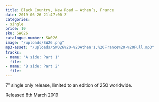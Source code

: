 ```yaml
---
title: Black Country, New Road – Athen’s, France
date: 2019-06-26 21:47:00 Z
categories:
- single
price: 10
sku: SW026
catalogue-number: SW026
image: "/uploads/SW26.png"
mp3-asset: "/uploads/SW026%20-%20Athen's,%20France%20-%20Full.mp3"
tracks:
- name: 'A side: Part 1'
  file: 
- name: 'B side: Part 2'
  file: 
---
```


7″ single only release, limited to an edition of 250 worldwide.

Released 8th March 2019